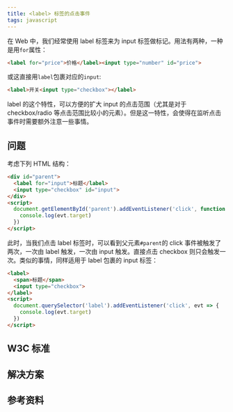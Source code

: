 ```yaml
---
title: <label> 标签的点击事件
tags: javascript
---
```


在 Web 中，我们经常使用 label 标签来为 input 标签做标记。用法有两种，一种是用`for`属性：
```html
<label for="price">价格</label><input type="number" id="price">
```
或这直接用`label`包裹对应的`input`:
```html
<label>开关<input type="checkbox"></label>
```
label 的这个特性，可以方便的扩大 input 的点击范围（尤其是对于 checkbox/radio 等点击范围比较小的元素）。但是这一特性，会使得在监听点击事件时需要额外注意一些事情。

## 问题
考虑下列 HTML 结构：
```html
<div id="parent">
  <label for="input">标题</label>
  <input type="checkbox" id="input">
</div>
<script>
  document.getElementById('parent').addEventListener('click', function (evt) {
    console.log(evt.target)
  })
</script>
```
此时，当我们点击 label 标签时，可以看到父元素`#parent`的 click 事件被触发了两次，一次由 label 触发，一次由 input 触发。直接点击 checkbox 则只会触发一次。类似的事情，同样适用于 label 包裹的 input 标签：
```html
<label>
  <span>标题</span>
  <input type="checkbox">
</label>
<script>
  document.querySelector('label').addEventListener('click', evt => {
    console.log(evt.target)
  })
</script>
```

## W3C 标准

## 解决方案

## 参考资料
